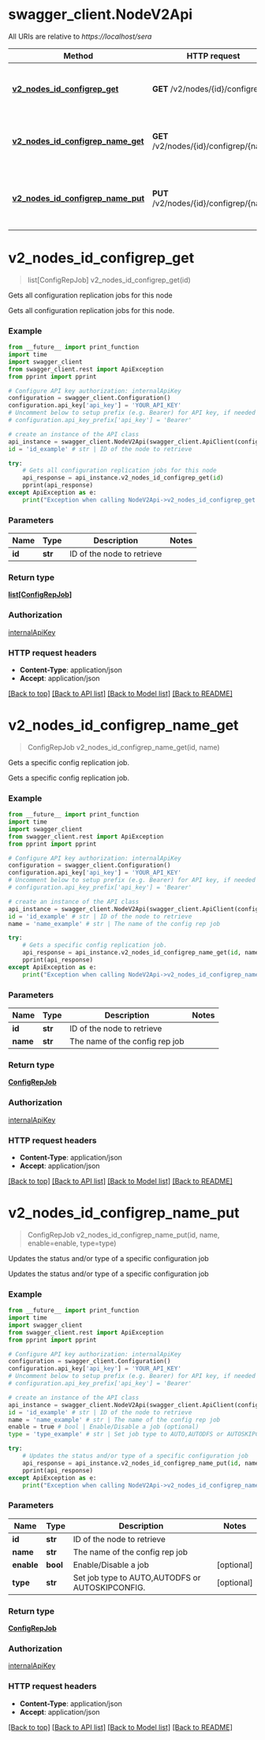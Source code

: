 # swagger_client.NodeV2Api

All URIs are relative to *https://localhost/sera*

Method | HTTP request | Description
------------- | ------------- | -------------
[**v2_nodes_id_configrep_get**](NodeV2Api.md#v2_nodes_id_configrep_get) | **GET** /v2/nodes/{id}/configrep | Gets all configuration replication jobs for this node
[**v2_nodes_id_configrep_name_get**](NodeV2Api.md#v2_nodes_id_configrep_name_get) | **GET** /v2/nodes/{id}/configrep/{name} | Gets a specific config replication job.
[**v2_nodes_id_configrep_name_put**](NodeV2Api.md#v2_nodes_id_configrep_name_put) | **PUT** /v2/nodes/{id}/configrep/{name} | Updates the status and/or type of a specific configuration job


# **v2_nodes_id_configrep_get**
> list[ConfigRepJob] v2_nodes_id_configrep_get(id)

Gets all configuration replication jobs for this node

Gets all configuration replication jobs for this node.

### Example
```python
from __future__ import print_function
import time
import swagger_client
from swagger_client.rest import ApiException
from pprint import pprint

# Configure API key authorization: internalApiKey
configuration = swagger_client.Configuration()
configuration.api_key['api_key'] = 'YOUR_API_KEY'
# Uncomment below to setup prefix (e.g. Bearer) for API key, if needed
# configuration.api_key_prefix['api_key'] = 'Bearer'

# create an instance of the API class
api_instance = swagger_client.NodeV2Api(swagger_client.ApiClient(configuration))
id = 'id_example' # str | ID of the node to retrieve

try:
    # Gets all configuration replication jobs for this node
    api_response = api_instance.v2_nodes_id_configrep_get(id)
    pprint(api_response)
except ApiException as e:
    print("Exception when calling NodeV2Api->v2_nodes_id_configrep_get: %s\n" % e)
```

### Parameters

Name | Type | Description  | Notes
------------- | ------------- | ------------- | -------------
 **id** | **str**| ID of the node to retrieve | 

### Return type

[**list[ConfigRepJob]**](ConfigRepJob.md)

### Authorization

[internalApiKey](../README.md#internalApiKey)

### HTTP request headers

 - **Content-Type**: application/json
 - **Accept**: application/json

[[Back to top]](#) [[Back to API list]](../README.md#documentation-for-api-endpoints) [[Back to Model list]](../README.md#documentation-for-models) [[Back to README]](../README.md)

# **v2_nodes_id_configrep_name_get**
> ConfigRepJob v2_nodes_id_configrep_name_get(id, name)

Gets a specific config replication job.

Gets a specific config replication job.

### Example
```python
from __future__ import print_function
import time
import swagger_client
from swagger_client.rest import ApiException
from pprint import pprint

# Configure API key authorization: internalApiKey
configuration = swagger_client.Configuration()
configuration.api_key['api_key'] = 'YOUR_API_KEY'
# Uncomment below to setup prefix (e.g. Bearer) for API key, if needed
# configuration.api_key_prefix['api_key'] = 'Bearer'

# create an instance of the API class
api_instance = swagger_client.NodeV2Api(swagger_client.ApiClient(configuration))
id = 'id_example' # str | ID of the node to retrieve
name = 'name_example' # str | The name of the config rep job

try:
    # Gets a specific config replication job.
    api_response = api_instance.v2_nodes_id_configrep_name_get(id, name)
    pprint(api_response)
except ApiException as e:
    print("Exception when calling NodeV2Api->v2_nodes_id_configrep_name_get: %s\n" % e)
```

### Parameters

Name | Type | Description  | Notes
------------- | ------------- | ------------- | -------------
 **id** | **str**| ID of the node to retrieve | 
 **name** | **str**| The name of the config rep job | 

### Return type

[**ConfigRepJob**](ConfigRepJob.md)

### Authorization

[internalApiKey](../README.md#internalApiKey)

### HTTP request headers

 - **Content-Type**: application/json
 - **Accept**: application/json

[[Back to top]](#) [[Back to API list]](../README.md#documentation-for-api-endpoints) [[Back to Model list]](../README.md#documentation-for-models) [[Back to README]](../README.md)

# **v2_nodes_id_configrep_name_put**
> ConfigRepJob v2_nodes_id_configrep_name_put(id, name, enable=enable, type=type)

Updates the status and/or type of a specific configuration job

Updates the status and/or type of a specific configuration job

### Example
```python
from __future__ import print_function
import time
import swagger_client
from swagger_client.rest import ApiException
from pprint import pprint

# Configure API key authorization: internalApiKey
configuration = swagger_client.Configuration()
configuration.api_key['api_key'] = 'YOUR_API_KEY'
# Uncomment below to setup prefix (e.g. Bearer) for API key, if needed
# configuration.api_key_prefix['api_key'] = 'Bearer'

# create an instance of the API class
api_instance = swagger_client.NodeV2Api(swagger_client.ApiClient(configuration))
id = 'id_example' # str | ID of the node to retrieve
name = 'name_example' # str | The name of the config rep job
enable = true # bool | Enable/Disable a job (optional)
type = 'type_example' # str | Set job type to AUTO,AUTODFS or AUTOSKIPCONFIG. (optional)

try:
    # Updates the status and/or type of a specific configuration job
    api_response = api_instance.v2_nodes_id_configrep_name_put(id, name, enable=enable, type=type)
    pprint(api_response)
except ApiException as e:
    print("Exception when calling NodeV2Api->v2_nodes_id_configrep_name_put: %s\n" % e)
```

### Parameters

Name | Type | Description  | Notes
------------- | ------------- | ------------- | -------------
 **id** | **str**| ID of the node to retrieve | 
 **name** | **str**| The name of the config rep job | 
 **enable** | **bool**| Enable/Disable a job | [optional] 
 **type** | **str**| Set job type to AUTO,AUTODFS or AUTOSKIPCONFIG. | [optional] 

### Return type

[**ConfigRepJob**](ConfigRepJob.md)

### Authorization

[internalApiKey](../README.md#internalApiKey)

### HTTP request headers

 - **Content-Type**: application/json
 - **Accept**: application/json

[[Back to top]](#) [[Back to API list]](../README.md#documentation-for-api-endpoints) [[Back to Model list]](../README.md#documentation-for-models) [[Back to README]](../README.md)

